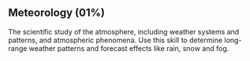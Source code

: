 ## Meteorology (01%) 
The scientific study of the atmosphere, including weather systems and patterns, and atmospheric phenomena. Use this skill to determine long-range weather patterns and forecast effects like rain, snow and fog.